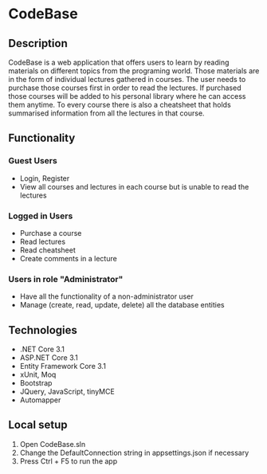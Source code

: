 # CodeBase

## Description
CodeBase is a web application that offers users to learn by reading materials on different topics from the programing world. Those materials are in the form of individual lectures gathered in courses. The user needs to purchase those courses first in order to read the lectures. If purchased those courses will be added to his personal library where he can access them anytime. To every course there is also a cheatsheet that holds summarised information from all the lectures in that course.

## Functionality
### Guest Users
- Login, Register
- View all courses and lectures in each course but is unable to read the lectures
### Logged in Users
- Purchase a course
- Read lectures
- Read cheatsheet
- Create comments in a lecture
### Users in role "Administrator"
- Have all the functionality of a non-administrator user
- Manage (create, read, update, delete) all the database entities

## Technologies
- .NET Core 3.1
- ASP.NET Core 3.1
- Entity Framework Core 3.1
- xUnit, Moq
- Bootstrap
- JQuery, JavaScript, tinyMCE
- Automapper

## Local setup
1. Open CodeBase.sln
2. Change the DefaultConnection string in appsettings.json if necessary
2. Press Ctrl + F5 to run the app
